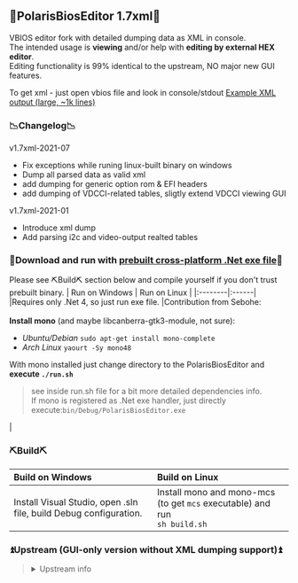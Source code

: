 ## 🧾PolarisBiosEditor 1.7xml🧾
VBIOS editor fork with detailed dumping data as XML in console.<br>
The intended usage is **viewing** and/or help with **editing by external HEX editor**.<br>
Editing functionality is 99% identical to the upstream, NO major new GUI features.

To get xml - just open vbios file and look in console/stdout
[Example XML output (large, ~1k lines)](./output-example.xml)

### 📉Changelog📉
v1.7xml-2021-07
 * Fix exceptions while runing linux-built binary on windows
 * Dump all parsed data as valid xml
 * add dumping for generic option rom & EFI headers
 * add dumping of VDCCI-related tables, sligtly extend VDCCI viewing GUI

v1.7xml-2021-01
 * Introduce xml dump
 * Add parsing i2c and video-output realted tables

### 📎Download and run with [prebuilt cross-platform .Net exe file](./bin/Debug/PolarisBiosEditor.exe)📎
Please see ⛏️Build⛏️ section below and compile yourself if you don't trust prebuilt binary.
| Run on Windows | Run on Linux |
|:--------|:------|
|Requires only .Net 4, so just run exe file. |Contribution from Sebohe:<br><br>**Install mono** (and maybe libcanberra-gtk3-module, not sure):<br><ul><li> _Ubuntu/Debian_ `sudo apt-get install mono-complete`<br><li>_Arch Linux_ `yaourt -Sy mono48`</ul>With mono installed just change directory to the PolarisBiosEditor and<br>**execute `./run.sh`**<br><blockquote>see inside run.sh file for a bit more detailed dependencies info.<br>If mono is registered as .Net exe handler, just directly execute:`bin/Debug/PolarisBiosEditor.exe`</blockquote>|

### ⛏️Build⛏️
| Build on Windows | Build on Linux |
|:--------|:------|
| Install Visual Studio, open .sln file, build Debug configuration.      | Install mono and mono-mcs (to get `mcs` executable) and run<br>`sh build.sh` |


### ⏫Upstream (GUI-only version without XML dumping support)⏫
> <details>
>    <summary>Upstream info</summary>
> https://github.com/vvaske/PolarisBiosEditor
> 
> BTC donation address: 181dtEjhFWWxvHDmx2R3N41rnRPedSEUf5
> 
> one click timing feature should be used with care, it maybe not stable for you
> </details>

